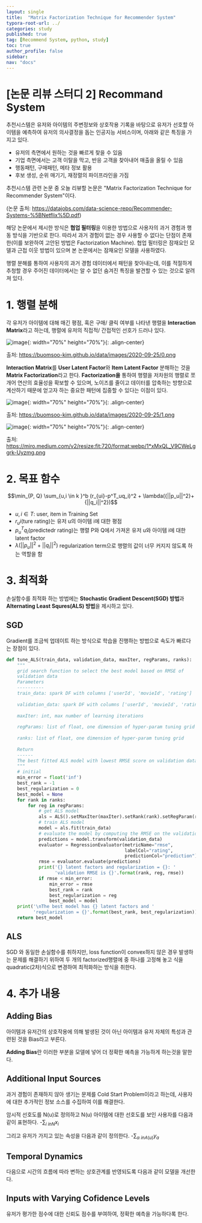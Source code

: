 ```yaml
---
layout: single
title:  "Matrix Factorization Technique for Recommender System"
typora-root-url: ../
categories: study
published: true
tag: [Recommend System, python, study]
toc: true
author_profile: false
sidebar: 
nav: "docs"
---
```

# [논문 리뷰 스터디 2] Recommand System

추천시스템은 유저와 아이템의 주변정보와 상호작용 기록을 바탕으로 유저가 선호할 아이템을 예측하여 유저의 의사결정을 돕는 인공지능 서비스이며, 아래와 같은 특징을 가지고 있다.

- 유저의 측면에서 원하는 것을 빠르게 찾을 수 있음
- 기업 측면에서는 고객 이탈을 막고, 반응 고객을 찾아내어 매출을 올릴 수 있음
- 행동패턴, 구매패턴, 메타 정보 활용
- 후보 생성, 순위 매기기, 재정렬의 파이프라인을 가짐

추천시스템 관련 논문 중 오늘 리뷰할 논문은 "Matrix Factorization Technique for Recommender System"이다.

(논문 출처: https://datajobs.com/data-science-repo/Recommender-Systems-%5BNetflix%5D.pdf)

해당 논문에서 제시한 방식은 **협업 필터링**을 이용한 방법으로 사용자의 과거 경험과 행동 방식을 기반으로 한다. 따라서 과거 경험이 없는 경우 사용할 수 없다는 단점이 존재한(이를 보완하여 고안된 방법은 Factorization Machine). 협업 필터링은 잠재요인 모델과 근접 이웃 방법이 있으며 본 논문에서는 잠재요인 모델을 사용하였다. 

행렬 분해를 통하여 사용자의 과거 경험 데이터에서 패턴을 찾아내는데, 이를 적절하게 추청할 경우 주어진 데이터에서는 알 수 없던 숨겨진 특징을 발견할 수 있는 것으로 알려져 있다.
 
# 1. 행렬 분해 
각 유저가 아이템에 대해 매긴 평점, 혹은 구매/ 클릭 여부를 나타낸 행렬을 **Interaction Matrix**라고 하는데, 행렬에 유저의 직접적/ 간접적인 선호가 드러나 있다.

![image](https://github.com/yujinp0/yujinp0.github.io/assets/138744622/7a3cffa4-fa4a-4114-aafb-994bbc4f7cf9){: width="70%" height="70%"}{: .align-center}

출처: https://buomsoo-kim.github.io/data/images/2020-09-25/0.png

**Interaction Matrix**를 **User Latent Factor**와 **Item Latent Factor** 분해하는 것을 **Matrix Factorization**라고 한다. **Factorization을** 통하여 행렬을 저차원의 행렬로 쪼개어 연산의 효율성을 확보할 수 있으며, 노이즈를 줄이고 데이터를 압축하는 방향으로 계산하기 때문에 얻고자 하는 중요한 패턴에 집중할 수 있다는 이점이 있다. 

![image](https://github.com/yujinp0/yujinp0.github.io/assets/138744622/50797d70-dfa3-44d4-bcd7-e1572125216b){: width="70%" height="70%"}{: .align-center}

출처: https://buomsoo-kim.github.io/data/images/2020-09-25/1.png

![image](https://github.com/yujinp0/yujinp0.github.io/assets/138744622/afc20204-8833-40de-9e61-ba3b70f2cbe4){: width="70%" height="70%"}{: .align-center}

출처: https://miro.medium.com/v2/resize:fit:720/format:webp/1*xMxQL_V9CWeLggrk-Uyzmg.png

# 2. 목표 함수

$$\min_{P, Q} \sum_{u,i \in k }^b (r_{ui}-p^T_uq_i)^2 + \lambda({||p_u||^2}+{||q_i||^2})$$

 - $u, i \in T$: user, item in Training Set
 - $r_ui$(ture rating)는 유저 u의 아이템 i에 대한 평점
 - $p^T_uq_i$(predictedr rating)는 행렬 P와 Q에서 가져온 유저 u와 아이템 i에 대한 latent factor
 - $\lambda({||p_u||^2}+{||q_i||^2})$ regularization term으로 행렬의 값이 너무 커지지 않도록 하는 역할을 함


# 3. 최적화
손실함수를 최적화 하는 방법에는 **Stochastic Gradient Descent(SGD) 방법**과 **Alternating Least Squres(ALS) 방법**을 제시하고 있다.

## SGD
Gradient를 조금씩 업데이트 하는 방식으로 학습을 진행하는 방법으로 속도가 빠르다는 장점이 있다. 

```python
def tune_ALS(train_data, validation_data, maxIter, regParams, ranks):
    """
    grid search function to select the best model based on RMSE of
    validation data
    Parameters
    ----------
    train_data: spark DF with columns ['userId', 'movieId', 'rating']
    
    validation_data: spark DF with columns ['userId', 'movieId', 'rating']
    
    maxIter: int, max number of learning iterations
    
    regParams: list of float, one dimension of hyper-param tuning grid
    
    ranks: list of float, one dimension of hyper-param tuning grid
    
    Return
    ------
    The best fitted ALS model with lowest RMSE score on validation data
    """
    # initial
    min_error = float('inf')
    best_rank = -1
    best_regularization = 0
    best_model = None
    for rank in ranks:
        for reg in regParams:
            # get ALS model
            als = ALS().setMaxIter(maxIter).setRank(rank).setRegParam(reg)
            # train ALS model
            model = als.fit(train_data)
            # evaluate the model by computing the RMSE on the validation data
            predictions = model.transform(validation_data)
            evaluator = RegressionEvaluator(metricName="rmse",
                                            labelCol="rating",
                                            predictionCol="prediction")
            rmse = evaluator.evaluate(predictions)
            print('{} latent factors and regularization = {}: '
                  'validation RMSE is {}'.format(rank, reg, rmse))
            if rmse < min_error:
                min_error = rmse
                best_rank = rank
                best_regularization = reg
                best_model = model
    print('\nThe best model has {} latent factors and '
          'regularization = {}'.format(best_rank, best_regularization))
    return best_model
``` 
## ALS

SGD 와 동일한 손실함수를 취하지만, loss function이 convex하지 않은 경우 발생하는 문제를 해결하기 위하여 두 개의 factorized행렬에 중 하나를 고정해 놓고 식을 quadratic(2차)식으로 변경하여 최적화하는 방식을 취한다.

# 4. 추가 내용
## Adding Bias
아이템과 유저간의 상호작용에 의해 발생된 것이 아닌 아이템과 유저 자체의 특성과 관련된 것을 Bias라고 부른다. 

**Adding Bias**란 이러한 부분을 모델에 넣어 더 정확한 예측을 가능하게 하는것을 말한다.

## Additional Input Sources
과거 경험이 존재하지 않아 생기는 문제를 Cold Start Problem이라고 하는데, 사용자에 대한 추가적인 정보 소스를 수집하여 이를 해결한다.

암시적 선호도를 N(u)로 정의하고 N(u) 아이템에 대한 선호도를 보인 사용자를 다음과 같이 표현하다.
-$\sum_{i \ in N}x_i$

그리고 유저가 가지고 있는 속성을 다음과 같이 정의한다.
-$\sum_{\alpha \ in A(u)}y_a$

## Temporal Dynamics
다음으로 시간의 흐름에 따라 변하는 상호관계를 반영되도록 다음과 같이 모델을 개선한다.

## Inputs with Varying Cofidence Levels
유저가 평가한 점수에 대한 신뢰도 점수를 부여하여, 정확한 예측을 가능하다록 한다.





































